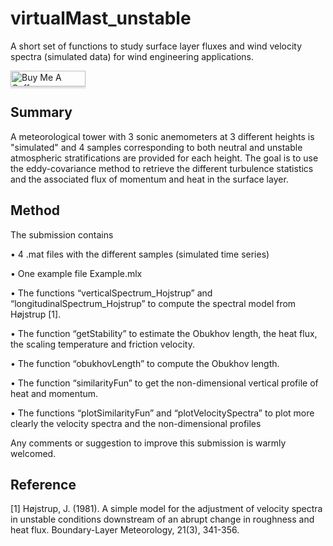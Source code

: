 # virtualMast_unstable
A short set of functions to study surface layer fluxes and wind velocity spectra (simulated data) for wind engineering applications.

<a href="https://www.buymeacoffee.com/echeynet" target="_blank"><img src="https://www.buymeacoffee.com/assets/img/custom_images/orange_img.png" alt="Buy Me A Coffee" style="height: 25px !important;width: 120px !important;box-shadow: 0px 3px 2px 0px rgba(190, 190, 190, 0.5) !important;-webkit-box-shadow: 0px 3px 2px 0px rgba(190, 190, 190, 0.5) !important;" ></a>

## Summary

A meteorological tower with 3 sonic anemometers at 3 different heights is "simulated" and 4 samples corresponding to both neutral and unstable atmospheric stratifications are provided for each height.
The goal is to use the eddy-covariance method to retrieve the different turbulence statistics and the associated flux of momentum and heat in the surface layer.

## Method 

The submission contains

• 4 .mat files with the different samples (simulated time series)

• One example file Example.mlx

• The functions “verticalSpectrum_Hojstrup” and “longitudinalSpectrum_Hojstrup” to compute the spectral model from Højstrup [1].

• The function “getStability” to estimate the Obukhov length, the heat flux, the scaling temperature and friction velocity.

• The function “obukhovLength” to compute the Obukhov length.

• The function “similarityFun” to get the non-dimensional vertical profile of heat and momentum.

• The functions “plotSimilarityFun” and “plotVelocitySpectra” to plot more clearly the velocity spectra and the non-dimensional profiles

Any comments or suggestion to improve this submission is warmly welcomed.


## Reference

[1] Højstrup, J. (1981). A simple model for the adjustment of velocity spectra in unstable conditions downstream of an abrupt change in roughness and heat flux. Boundary-Layer Meteorology, 21(3), 341-356.
